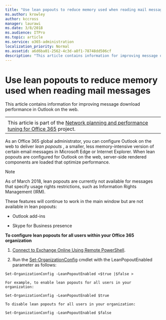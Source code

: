 ```yaml
---
title: "Use lean popouts to reduce memory used when reading mail messages"
ms.author: krowley
author: kccross
manager: laurawi
ms.date: 3/8/2018
ms.audience: ITPro
ms.topic: article
ms.service: o365-administration
localization_priority: Normal
ms.assetid: a6d6ba01-2562-4c3d-a8f1-78748dd506cf
description: "This article contains information for improving message download performance in Outlook on the web."
---
```


# Use lean popouts to reduce memory used when reading mail messages

This article contains information for improving message download performance in Outlook on the web.
  
||
|:-----|
||
|This article is part of the [Network planning and performance tuning for Office 365](https://aka.ms/tune) project. ||
   
As an Office 365 global administrator, you can configure Outlook on the web to deliver  *lean popouts*  , a smaller, less memory-intensive version of certain email messages in Microsoft Edge or Internet Explorer. When lean popouts are configured for Outlook on the web, server-side rendered components are loaded that optimize performance. 
  
> [!NOTE]
> As of March 2018, lean popouts are currently not available for messages that specify usage rights restrictions, such as Information Rights Management (IRM). 
  
These features will continue to work in the main window but are not available in lean popouts:
  
- Outlook add-ins
    
- Skype for Business presence
    
 **To configure lean popouts for all users within your Office 365 organization**
  
1. [Connect to Exchange Online Using Remote PowerShell](http://technet.microsoft.com/library/jj984289%28v=exchg.150%29.aspx ).
    
2. Run the [Set-OrganizationConfig](https://technet.microsoft.com/library/aa997443%28v=exchg.160%29.aspx) cmdlet with the LeanPopoutEnabled parameter as follows: 
    
  ```
  Set-OrganizationConfig -LeanPopoutEnabled <$true |$false >
  ```

    For example, to enable lean popouts for all users in your organization:
    
  ```
  Set-OrganizationConfig -LeanPopoutEnabled $true
  ```

    To disable lean popouts for all users in your organization:
    
  ```
  Set-OrganizationConfig -LeanPopoutEnabled $false
  ```


